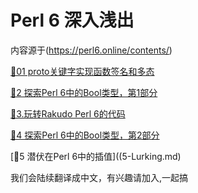 # Perl 6 深入浅出

内容源于(https://perl6.online/contents/)

[🦋01 proto关键字实现函数签名和多态](01-the-proto-keyword.md)

[🔬2 探索Perl 6中的Bool类型，第1部分](02-Bool-type.md)

[🔬3.玩转Rakudo Perl 6的代码](03-Playing-code-Rakudo.md)

[🔬4 探索Perl 6中的Bool类型，第2部分](04-Bool-type-2.md)

[🔬5 潜伏在Perl  6中的插值]((5-Lurking.md)

我们会陆续翻译成中文，有兴趣请加入,一起搞



